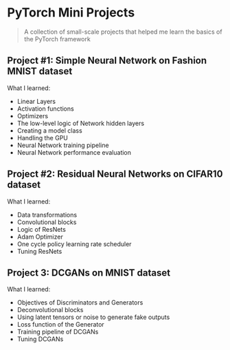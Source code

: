 # PyTorch Mini Projects
> A collection of small-scale projects that helped me learn the basics of the PyTorch framework

## Project #1: Simple Neural Network on Fashion MNIST dataset
What I learned:
* Linear Layers
* Activation functions
* Optimizers
* The low-level logic of Network hidden layers
* Creating a model class
* Handling the GPU
* Neural Network training pipeline
* Neural Network performance evaluation


## Project #2: Residual Neural Networks on CIFAR10 dataset
What I learned:
* Data transformations
* Convolutional blocks
* Logic of ResNets
* Adam Optimizer
* One cycle policy learning rate scheduler
* Tuning ResNets

## Project 3: DCGANs on MNIST dataset
What I learned:
* Objectives of Discriminators and Generators
* Deconvolutional blocks
* Using latent tensors or noise to generate fake outputs
* Loss function of the Generator
* Training pipeline of DCGANs
* Tuning DCGANs
